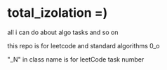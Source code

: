 # total_izolation =)
all i can do about algo tasks and so on

this repo is for leetcode and standard algorithms 0_o

"_N" in class name is for leetCode task number